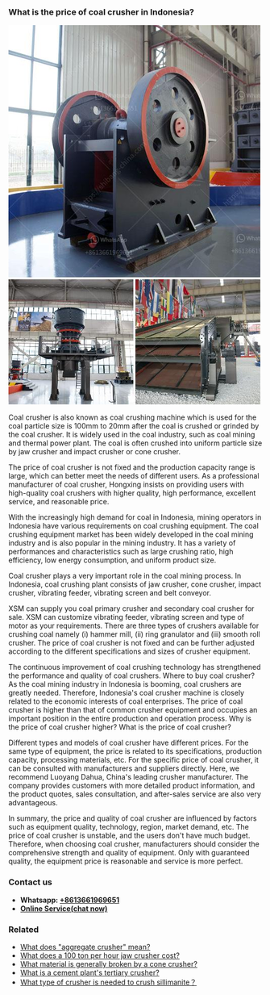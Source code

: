 <h3>What is the price of coal crusher in Indonesia?</h3><img src='1701743469.jpg' alt=''><p>Coal crusher is also known as coal crushing machine which is used for the coal particle size is 100mm to 20mm after the coal is crushed or grinded by the coal crusher. It is widely used in the coal industry, such as coal mining and thermal power plant. The coal is often crushed into uniform particle size by jaw crusher and impact crusher or cone crusher.</p><p>The price of coal crusher is not fixed and the production capacity range is large, which can better meet the needs of different users. As a professional manufacturer of coal crusher, Hongxing insists on providing users with high-quality coal crushers with higher quality, high performance, excellent service, and reasonable price.</p><p>With the increasingly high demand for coal in Indonesia, mining operators in Indonesia have various requirements on coal crushing equipment. The coal crushing equipment market has been widely developed in the coal mining industry and is also popular in the mining industry. It has a variety of performances and characteristics such as large crushing ratio, high efficiency, low energy consumption, and uniform product size.</p><p>Coal crusher plays a very important role in the coal mining process. In Indonesia, coal crushing plant consists of jaw crusher, cone crusher, impact crusher, vibrating feeder, vibrating screen and belt conveyor.</p><p>XSM can supply you coal primary crusher and secondary coal crusher for sale. XSM can customize vibrating feeder, vibrating screen and type of motor as your requirements. There are three types of crushers available for crushing coal namely (i) hammer mill, (ii) ring granulator and (iii) smooth roll crusher. The price of coal crusher is not fixed and can be further adjusted according to the different specifications and sizes of crusher equipment.</p><p>The continuous improvement of coal crushing technology has strengthened the performance and quality of coal crushers. Where to buy coal crusher? As the coal mining industry in Indonesia is booming, coal crushers are greatly needed. Therefore, Indonesia's coal crusher machine is closely related to the economic interests of coal enterprises. The price of coal crusher is higher than that of common crusher equipment and occupies an important position in the entire production and operation process. Why is the price of coal crusher higher? What is the price of coal crusher?</p><p>Different types and models of coal crusher have different prices. For the same type of equipment, the price is related to its specifications, production capacity, processing materials, etc. For the specific price of coal crusher, it can be consulted with manufacturers and suppliers directly. Here, we recommend Luoyang Dahua, China's leading crusher manufacturer. The company provides customers with more detailed product information, and the product quotes, sales consultation, and after-sales service are also very advantageous.</p><p>In summary, the price and quality of coal crusher are influenced by factors such as equipment quality, technology, region, market demand, etc. The price of coal crusher is unstable, and the users don't have much budget. Therefore, when choosing coal crusher, manufacturers should consider the comprehensive strength and quality of equipment. Only with guaranteed quality, the equipment price is reasonable and service is more perfect.</p><h3>Contact us</h3><ul><li><strong>Whatsapp:&nbsp;<a href="https://wa.me/8613661969651">+8613661969651</a></strong></li><li><a href="https://swt.shibang-china.com/?git&amp;zhl&amp;What is the price of coal crusher in Indonesia"><strong>Online Service(chat now)</strong></a></li></ul><h3>Related</h3><ul><li><a href='What does aggregate crusher mean.md'>What does "aggregate crusher" mean?</a></li><li><a href='What does a 100 ton per hour jaw crusher cost.md'>What does a 100 ton per hour jaw crusher cost?</a></li><li><a href='What material is generally broken by a cone crusher.md'>What material is generally broken by a cone crusher?</a></li><li><a href='What is a cement plants tertiary crusher.md'>What is a cement plant's tertiary crusher?</a></li><li><a href='What type of crusher is needed to crush sillimanite？.md'>What type of crusher is needed to crush sillimanite？</a></li></ul>
